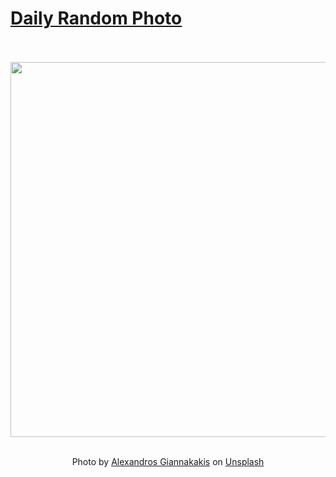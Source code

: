 # [Daily Random Photo](https://www.dailyrandomphoto.com/)

<div align="center">
  <br>
  <br>
  <a href="https://www.dailyrandomphoto.com/p/2023/2023-08-02/"><img src="https://images.unsplash.com/photo-1688654150521-b92a159f9c3f?crop=entropy&cs=tinysrgb&fit=max&fm=jpg&ixid=M3w3NzUwOHwwfDF8cmFuZG9tfHx8fHx8fHx8MTY5MDkzNjM5MXw&ixlib=rb-4.0.3&q=80&w=1080" width="600px"></a>
  <br>
  <br>
  <p class="has-text-grey">Photo by <a href="https://unsplash.com/@alegi__?utm_source=Daily%20Random%20Photo&amp;utm_medium=referral" target="_blank" rel="noopener noreferrer">Alexandros Giannakakis</a> on <a href="https://unsplash.com/photos/a-close-up-of-a-body-of-water-with-rocks-in-it-5ADkkNydQ9I?utm_source=Daily%20Random%20Photo&amp;utm_medium=referral" target="_blank" rel="noopener noreferrer">Unsplash</a></p>
</div>
